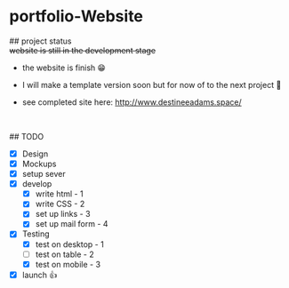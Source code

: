 # portfolio-Website



\## project status <br>
 ~~website is still in the development stage~~ <br>
- the website is finish :grin: <br>

- I will make a template version soon but for now of to the next project :runner: <br>

- see completed site here: 
http://www.destineeadams.space/

<br>

\## TODO

- [x] Design
- [x] Mockups
- [x] setup sever
- [x] develop
   - [X] write html - 1
   - [X] write CSS - 2
   - [X] set up links - 3
   - [X] set up mail form - 4
- [x] Testing
    - [X] test on desktop - 1
    - [ ] test on table  - 2
    - [X] test on mobile  - 3
- [x] launch :thumbsup:
